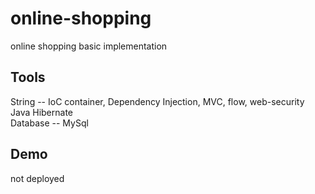 # online-shopping

online shopping basic implementation <br/>
<h2>Tools</h2>
String -- IoC container, Dependency Injection, MVC, flow, web-security <br/>
Java Hibernate <br/>
Database -- MySql

<h2>Demo</h2>
not deployed
